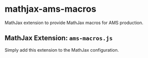 # mathjax-ams-macros

MathJax extension to provide MathJax macros for AMS production.

## MathJax Extension: `ams-macros.js`

Simply add this extension to the MathJax configuration.
